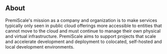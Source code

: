 ## About

PremiScale's mission as a company and organization is to make services typically only seen in public cloud offerings more accessible to entities that cannot move to the cloud and must continue to manage their own physical and virtual infrastructure. PremiScale aims to support projects that scale and accelerate development and deployment to colocated, self-hosted and local development environments.
